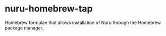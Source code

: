 # nuru-homebrew-tap
 Homebrew formulae that allows installation of Nuru through the Homebrew package manager.
